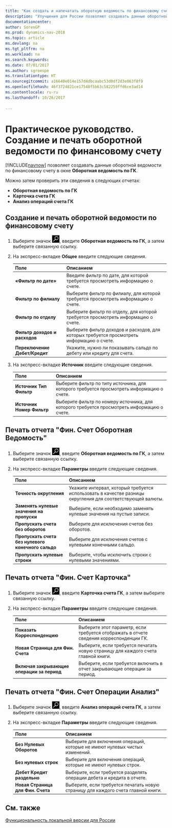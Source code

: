```yaml
---
title: "Как создать и напечатать оборотную ведомость по финансовому счету"
description: "Улучшения для России позволяют создавать данные оборотной ведомости по финансовому счету в окне **Оборотная ведомость по ГК**."
documentationcenter: 
author: SorenGP
ms.prod: dynamics-nav-2018
ms.topic: article
ms.devlang: na
ms.tgt_pltfrm: na
ms.workload: na
ms.search.keywords: 
ms.date: 07/01/2017
ms.author: sgroespe
ms.translationtype: HT
ms.sourcegitcommit: a16640e014e157d4dbcaabc53d0df2d3e063f8f9
ms.openlocfilehash: 46f3724821ce17540f5b63c582259ffd6ce3ad14
ms.contentlocale: ru-ru
ms.lasthandoff: 10/26/2017

---
```

# <a name="how-to-create-and-print-general-ledger-account-turnover"></a>Практическое руководство. Создание и печать оборотной ведомости по финансовому счету
[!INCLUDE[navnow](../../includes/navnow_md.md)] позволяет создавать данные оборотной ведомости по финансовому счету в окне **Оборотная ведомость по ГК**.  

 Можно затем проверить эти сведения в следующих отчетах:  

- **Оборотная ведомость по ГК**  
- **Карточка счета ГК**  
- **Анализ операций счета ГК**  

## <a name="to-create-a-general-ledger-account-turnover-entry"></a>Создание и печать оборотной ведомости по финансовому счету  

1.  Выберите значок ![Поиск страницы или отчета](../../media/ui-search/search_small.png "Значок поиска страницы или отчета"), введите **Оборотная ведомость по ГК**, а затем выберите связанную ссылку.  
2.  На экспресс-вкладке **Общее** введите следующие сведения.  

    |Поле|Описанием|  
    |---------------------------------|---------------------------------------|  
    |**«Фильтр по дате»**|Введите фильтр по дате, для которой требуется просмотреть информацию о счете.|  
    |**Фильтр по филиалу**|Выберите фильтр по филиалу, для которой требуется просмотреть информацию о счете.|  
    |**Фильтр по отделу**|Выберите фильтр по отделу, для которой требуется просмотреть информацию о счете.|  
    |**Фильтр доходов и расходов**|Выберите фильтр доходов и расходов, для которых требуется просмотреть информацию о счете.|  
    |**Переключение Дебет/Кредит**|Укажите, нужно ли показывать сальдо по дебету или кредиту для счета.|  

3. На экспресс-вкладке **Источник** введите следующие сведения.  

    |Поле|Описанием|  
    |---------------------------------|---------------------------------------|  
    |**Источник Тип Фильтр**|Выберите фильтр по типу источника, для которого требуется просмотреть информацию о счете.|  
    |**Источник Номер Фильтр**|Выберите фильтр по номеру источника, для которого требуется просмотреть информацию о счете.|  

## <a name="to-print-the-general-ledger-account-turnover-report"></a>Печать отчета "Фин. Счет Оборотная Ведомость"  

1.  Выберите значок ![Поиск страницы или отчета](../../media/ui-search/search_small.png "Значок поиска страницы или отчета"), введите **Оборотная ведомость по ГК**, а затем выберите связанную ссылку.  
2.  На экспресс-вкладке **Параметры** введите следующие сведения.  

    |Поле|Описанием|  
    |---------------------------------|---------------------------------------|  
    |**Точность округления**|Укажите интервал, который требуется использовать в качестве разницы округления для соответствующей валюты.|  
    |**Заменять нулевые значения на пропуски**|Выберите, если необходимо заменять нулевые значения на пустые записи.|  
    |**Пропускать счета без оборотов**|Выберите для исключения счетов без оборотов.|  
    |**Пропускать счета без нулевого конечного сальдо**|Выберите для исключения счетов с нулевыми конечными сальдо.|  
    |**Пропускать нулевые строки**|Выберите, чтобы исключить строки с нулевыми значениями.|  

## <a name="to-print-the-general-ledger-account-card-report"></a>Печать отчета "Фин. Счет Карточка"  

1.  Выберите значок ![Поиск страницы или отчета](../../media/ui-search/search_small.png "Значок поиска страницы или отчета"), введите **Карточка счета ГК**, а затем выберите связанную ссылку.  
2.  На экспресс-вкладке **Параметры** введите следующие сведения.  

    |Поле|Описанием|  
    |---------------------------------|---------------------------------------|  
    |**Показать Корреспонденцию**|Выберите этот параметр, если требуется отображать в отчете сведения корреспонденции ГК.|  
    |**Новая Страница для Фин. Счета**|Выберите, если требуется печатать новую страницу для каждого счета главной книги.|  
    |**Включая закрывающие операции за период**|Выберите, если требуется включить в отчет закрывающие операции за период.|  

## <a name="to-print-the-general-ledger-account-entries-analysis-report"></a>Печать отчета "Фин. Счет Операции Анализ"  

1.  Выберите значок ![Поиск страницы или отчета](../../media/ui-search/search_small.png "Значок поиска страницы или отчета"), введите **Анализ операций счета ГК**, а затем выберите связанную ссылку.  
2.  На экспресс-вкладке **Параметры** введите следующие сведения.  

    |Поле|Описанием|  
    |---------------------------------|---------------------------------------|  
    |**Без Нулевых Оборотов**|Выберите для включения операций, которые не имеют нулевых чистых изменений.|  
    |**Без нулевых строк**|Выберите для включения операций, которые не имеют нулевых строк.|  
    |**Дебет Кредит раздельно**|Выберите, если требуется разделять операции дебета и кредита в отчете.|  
    |**Новая Страница для Фин. Счета**|Выберите, если требуется печатать новую страницу для каждого счета главной книги.|  

## <a name="see-also"></a>См. также  
[Функциональность локальной версии для России](russia-local-functionality.md)

